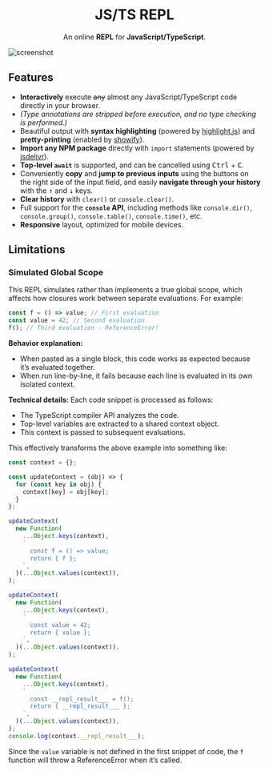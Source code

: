 <h1 align="center">JS/TS REPL</h1>

<p align="center">
  An online <strong>REPL</strong> for <strong>JavaScript/TypeScript</strong>.
</p>

![screenshot](./screenshots/screenshot.png)

## Features

- **Interactively** execute <del>any</del> almost any JavaScript/TypeScript code directly in your browser.
- _(Type annotations are stripped before execution, and no type checking is performed.)_
- Beautiful output with **syntax highlighting** (powered by [highlight.js](https://github.com/highlightjs/highlight.js)) and **pretty-printing** (enabled by [showify](https://github.com/Snowflyt/showify)).
- **Import any NPM package** directly with `import` statements (powered by [jsdelivr](https://www.jsdelivr.com/)).
- **Top-level `await`** is supported, and can be cancelled using <kbd>Ctrl</kbd> + <kbd>C</kbd>.
- Conveniently **copy** and **jump to previous inputs** using the buttons on the right side of the input field, and easily **navigate through your history** with the <kbd>↑</kbd> and <kbd>↓</kbd> keys.
- **Clear history** with `clear()` or `console.clear()`.
- Full support for the **`console` API**, including methods like `console.dir()`, `console.group()`, `console.table()`, `console.time()`, etc.
- **Responsive** layout, optimized for mobile devices.

## Limitations

### Simulated Global Scope

This REPL simulates rather than implements a true global scope, which affects how closures work between separate evaluations. For example:

```javascript
const f = () => value; // First evaluation
const value = 42; // Second evaluation
f(); // Third evaluation - ReferenceError!
```

**Behavior explanation:**

- When pasted as a single block, this code works as expected because it’s evaluated together.
- When run line-by-line, it fails because each line is evaluated in its own isolated context.

**Technical details:** Each code snippet is processed as follows:

- The TypeScript compiler API analyzes the code.
- Top-level variables are extracted to a shared context object.
- This context is passed to subsequent evaluations.

This effectively transforms the above example into something like:

```javascript
const context = {};

const updateContext = (obj) => {
  for (const key in obj) {
    context[key] = obj[key];
  }
};

updateContext(
  new Function(
    ...Object.keys(context),
    `
      const f = () => value;
      return { f };
    `,
  )(...Object.values(context)),
);

updateContext(
  new Function(
    ...Object.keys(context),
    `
      const value = 42;
      return { value };
    `,
  )(...Object.values(context)),
);

updateContext(
  new Function(
    ...Object.keys(context),
    `
      const __repl_result___ = f();
      return { __repl_result___ };
    `,
  )(...Object.values(context)),
);
console.log(context.__repl_result___);
```

Since the `value` variable is not defined in the first snippet of code, the `f` function will throw a ReferenceError when it’s called.
